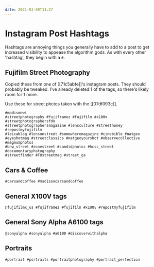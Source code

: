 ```yaml
---
date: 2021-03-08T11:27
---
```


# Instagram Post Hashtags

Hashtags are annoying things you generally have to add to a post to get
increased visibility to appease the algorithm gods. As with every other
'hashtag', they begin with a `#`.

## Fujifilm Street Photography

Copied these from one of [[71c5abfe]]'s instagram posts. They should probably
be tweaked. I've already deleted 1 of the tags, so there's likely room for 1
more.

Use these for street photos taken with the [[07df093c]].

```
#madisonwi 
#streetphotography #fujiframez #fujifilm #x100v #streetphotographersfdn
#streetphotographersmagazine #lensculture #streethoney #repostmyfujifilm
#leicablog #lensonstreet #somewheremagazine #cinebible #natgeo
#eyeshotmag #streetclassics #natgeoyourshot #observecollective #magnumphotos
#bnw_street #zonestreet #candidphotos #hcsc_street #documentaryphotography
#streetfinder #F8streetmag #street_ga
```

## Cars & Coffee

```
#carsandcoffee #madisoncarsandcoffee 
```

## General X100V tags

```
@fujifilmx_us #fujiframez #fujifilm #x100v #repostmyfujifilm
```

## General Sony Alpha A6100 tags

```
@sonyalpha #sonyalpha #a6100 #discoverwithalpha
```

## Portraits

```
#portrait #portraits #portraitphotography #portrait_perfection
```
